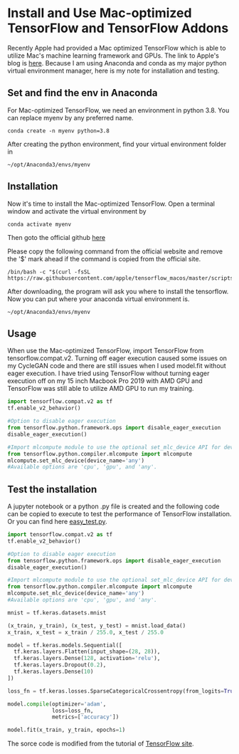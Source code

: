 # Install and Use Mac-optimized TensorFlow and TensorFlow Addons


Recently Apple had provided a Mac optimized TensorFlow which is able to utilize Mac's machine learning framework and GPUs. The link to Apple's blog is [here](https://blog.tensorflow.org/2020/11/accelerating-tensorflow-performance-on-mac.html). Because I am using Anaconda and conda as my major python virtual environment manager, here is my note for installation and testing.

## Set and find the env in Anaconda
For Mac-optimized TensorFlow, we need an environment in python 3.8. You can replace myenv by any preferred name.

```
conda create -n myenv python=3.8
```
After creating the python environment, find your virtual environment folder in
 
```
~/opt/Anaconda3/envs/myenv
```
## Installation

Now it's time to install the Mac-optimized TensorFlow.
Open a terminal window and activate the virtual environment by

```
conda activate myenv
```
Then goto the official github [here](https://github.com/apple/tensorflow_macos)

Please copy the following command from the official website and remove the '$' mark ahead if the command is copied from the official site.

```
/bin/bash -c "$(curl -fsSL https://raw.githubusercontent.com/apple/tensorflow_macos/master/scripts/download_and_install.sh)"

```
After downloading, the program will ask you where to install the tensorflow. Now you can put where your anaconda virtual environment is.

```
~/opt/Anaconda3/envs/myenv
```

## Usage
When use the Mac-optimized TensorFlow, import TensorFlow from tensorflow.compat.v2. Turning off eager execution caused some issues on my CycleGAN code and there are still issues when I used model.fit without eager execution. I have tried using TensorFlow without turning eager execution off on my 15 inch Macbook Pro 2019 with AMD GPU and TensorFlow was still able to utilize AMD GPU to run my training.

```python
import tensorflow.compat.v2 as tf
tf.enable_v2_behavior()

#Option to disable eager execution
from tensorflow.python.framework.ops import disable_eager_execution
disable_eager_execution()

#Import mlcompute module to use the optional set_mlc_device API for device selection with ML Compute.
from tensorflow.python.compiler.mlcompute import mlcompute
mlcompute.set_mlc_device(device_name='any') 
#Available options are 'cpu', 'gpu', and 'any'.

```

## Test the installation
A jupyter notebook or a python .py file is created and the following code can be copied to execute to test the performance of TensorFlow installation. Or you can find here [easy_test.py](./easy_test.py).

```python
import tensorflow.compat.v2 as tf
tf.enable_v2_behavior()

#Option to disable eager execution
from tensorflow.python.framework.ops import disable_eager_execution
disable_eager_execution()

#Import mlcompute module to use the optional set_mlc_device API for device selection with ML Compute.
from tensorflow.python.compiler.mlcompute import mlcompute
mlcompute.set_mlc_device(device_name='any')
#Available options are 'cpu', 'gpu', and 'any'.

mnist = tf.keras.datasets.mnist

(x_train, y_train), (x_test, y_test) = mnist.load_data()
x_train, x_test = x_train / 255.0, x_test / 255.0

model = tf.keras.models.Sequential([
  tf.keras.layers.Flatten(input_shape=(28, 28)),
  tf.keras.layers.Dense(128, activation='relu'),
  tf.keras.layers.Dropout(0.2),
  tf.keras.layers.Dense(10)
])

loss_fn = tf.keras.losses.SparseCategoricalCrossentropy(from_logits=True)

model.compile(optimizer='adam',
              loss=loss_fn,
              metrics=['accuracy'])

model.fit(x_train, y_train, epochs=1)
```
The sorce code is modified from the tutorial of [TensorFlow site](https://www.tensorflow.org/tutorials/quickstart/beginner).